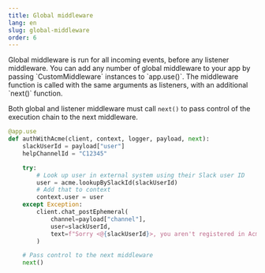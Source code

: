 ```yaml
---
title: Global middleware
lang: en
slug: global-middleware
order: 6
---
```


<div class="section-content">
Global middleware is run for all incoming events, before any listener middleware. You can add any number of global middleware to your app by passing `CustomMiddleware` instances to `app.use()`. The middleware function is called with the same arguments as listeners, with an additional `next()` function.

Both global and listener middleware must call `next()` to pass control of the execution chain to the next middleware. 
</div>

```python
@app.use
def authWithAcme(client, context, logger, payload, next):
    slackUserId = payload["user"]
    helpChannelId = "C12345"

    try:
        # Look up user in external system using their Slack user ID
        user = acme.lookupBySlackId(slackUserId)
        # Add that to context
        context.user = user
    except Exception:
        client.chat_postEphemeral(
            channel=payload["channel"],
            user=slackUserId,
            text=f"Sorry <@{slackUserId}>, you aren't registered in Acme or there was an error with authentication. Please post in <#{helpChannelId}> for assistance"
        )

    # Pass control to the next middleware
    next()
```
